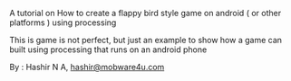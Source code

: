   A tutorial on How to create a flappy bird style game on android ( or other platforms )
  using processing
  
  This is game is not perfect, but just an example to show how a game can built using processing
  that runs on an android phone
  
  By : Hashir N A, hashir@mobware4u.com

